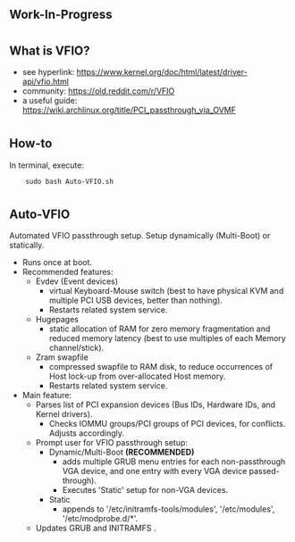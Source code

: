 ## Work-In-Progress
#
## What is VFIO?
* see hyperlink:    https://www.kernel.org/doc/html/latest/driver-api/vfio.html
* community:        https://old.reddit.com/r/VFIO
* a useful guide:   https://wiki.archlinux.org/title/PCI_passthrough_via_OVMF

#
## How-to
In terminal, execute:

        sudo bash Auto-VFIO.sh
#
## Auto-VFIO
Automated VFIO passthrough setup. Setup dynamically (Multi-Boot) or statically.
* Runs once at boot.
* Recommended features:
    * Evdev (Event devices)
        * virtual Keyboard-Mouse switch (best to have physical KVM and multiple PCI USB devices, better than nothing).
        * Restarts related system service.
    * Hugepages
        * static allocation of RAM for zero memory fragmentation and reduced memory latency (best to use multiples of each Memory channel/stick).
    * Zram swapfile
        * compressed swapfile to RAM disk, to reduce occurrences of Host lock-up from over-allocated Host memory.
        * Restarts related system service.
* Main feature:
    * Parses list of PCI expansion devices (Bus IDs, Hardware IDs, and Kernel drivers).
        * Checks IOMMU groups/PCI groups of PCI devices, for conflicts. Adjusts accordingly.
    * Prompt user for VFIO passthrough setup:
        * Dynamic/Multi-Boot    **(RECOMMENDED)**
            * adds multiple GRUB menu entries for each non-passthrough VGA device, and one entry with every VGA device passed-through).
            * Executes 'Static' setup for non-VGA devices.
        * Static
            * appends to '/etc/initramfs-tools/modules', '/etc/modules', '/etc/modprobe.d/*'.
    * Updates GRUB and INITRAMFS .
